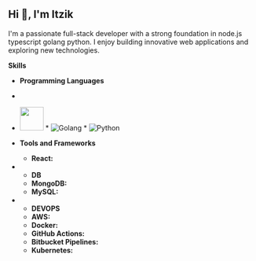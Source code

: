 ## Hi 👋, I'm Itzik


I'm a passionate full-stack developer with a strong foundation in node.js typescript golang python. I enjoy building innovative web applications and exploring new technologies. 

**Skills**
* **Programming Languages**
* 
* <img src="[https://github.com/favicon.ico](https://zweck.io/wp-content/uploads/2021/07/typescript-node.jpg)" width="48">  * ![Golang](https://www.techasoft.com/blog/2019/12/1576592374.png) * ![Python](https://www.python.org/static/img/python-logo.png) 



* **Tools and Frameworks**
  * **React:**

* * **DB**
  * **MongoDB:**
  * **MySQL:**
    
* * **DEVOPS**
  * **AWS:** 
  * **Docker:** 
  * **GitHub Actions:** 
  * **Bitbucket Pipelines:** 
  * **Kubernetes:** 
